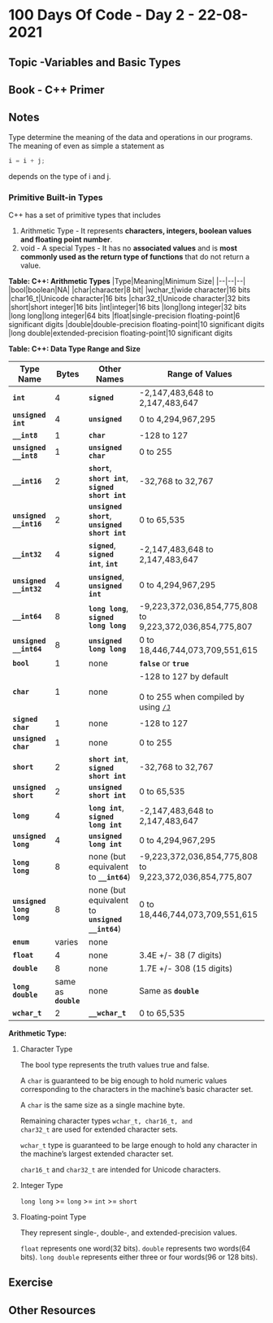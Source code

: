 # 100 Days Of Code - Day 2 - 22-08-2021
## Topic -Variables and Basic Types 
## Book - C++ Primer
## Notes

Type determine the meaning of the data and operations in our programs. The meaning of even as simple a statement as
```c++
i = i + j;
```
depends on the type of i and j. 

### Primitive Built-in Types
C++ has a set of primitive types that includes
1. Arithmetic Type - It represents **characters, integers, boolean values and floating point number**.
2. void - A special Types - It has no **associated values** and is **most commonly used as the return type of functions** that do not return a value.

**Table: C++: Arithmetic Types**
|Type|Meaning|Minimum Size|
|--|--|--|
|bool|boolean|NA|
|char|character|8 bit|
|wchar_t|wide character|16 bits
|char16_t|Unicode character|16 bits
|char32_t|Unicode character|32 bits
|short|short integer|16 bits
|int|integer|16 bits
|long|long integer|32 bits
|long long|long integer|64 bits
|float|single-precision floating-point|6 significant digits
|double|double-precision floating-point|10 significant digits
|long double|extended-precision floating-point|10 significant digits

**Table: C++: Data Type Range and Size**
<table>
<thead>
<tr>
<th>Type Name</th>
<th>Bytes</th>
<th>Other Names</th>
<th>Range of Values</th>
</tr>
</thead>
<tbody>
<tr>
<td><strong><code>int</code></strong></td>
<td>4</td>
<td><strong><code>signed</code></strong></td>
<td>-2,147,483,648 to 2,147,483,647</td>
</tr>
<tr>
<td><strong><code>unsigned int</code></strong></td>
<td>4</td>
<td><strong><code>unsigned</code></strong></td>
<td>0 to 4,294,967,295</td>
</tr>
<tr>
<td><strong><code>__int8</code></strong></td>
<td>1</td>
<td><strong><code>char</code></strong></td>
<td>-128 to 127</td>
</tr>
<tr>
<td><strong><code>unsigned __int8</code></strong></td>
<td>1</td>
<td><strong><code>unsigned char</code></strong></td>
<td>0 to 255</td>
</tr>
<tr>
<td><strong><code>__int16</code></strong></td>
<td>2</td>
<td><strong><code>short</code></strong>, <strong><code>short int</code></strong>, <strong><code>signed short int</code></strong></td>
<td>-32,768 to 32,767</td>
</tr>
<tr>
<td><strong><code>unsigned __int16</code></strong></td>
<td>2</td>
<td><strong><code>unsigned short</code></strong>, <strong><code>unsigned short int</code></strong></td>
<td>0 to 65,535</td>
</tr>
<tr>
<td><strong><code>__int32</code></strong></td>
<td>4</td>
<td><strong><code>signed</code></strong>, <strong><code>signed int</code></strong>, <strong><code>int</code></strong></td>
<td>-2,147,483,648 to 2,147,483,647</td>
</tr>
<tr>
<td><strong><code>unsigned __int32</code></strong></td>
<td>4</td>
<td><strong><code>unsigned</code></strong>, <strong><code>unsigned int</code></strong></td>
<td>0 to 4,294,967,295</td>
</tr>
<tr>
<td><strong><code>__int64</code></strong></td>
<td>8</td>
<td><strong><code>long long</code></strong>, <strong><code>signed long long</code></strong></td>
<td>-9,223,372,036,854,775,808 to 9,223,372,036,854,775,807</td>
</tr>
<tr>
<td><strong><code>unsigned __int64</code></strong></td>
<td>8</td>
<td><strong><code>unsigned long long</code></strong></td>
<td>0 to 18,446,744,073,709,551,615</td>
</tr>
<tr>
<td><strong><code>bool</code></strong></td>
<td>1</td>
<td>none</td>
<td><strong><code>false</code></strong> or <strong><code>true</code></strong></td>
</tr>
<tr>
<td><strong><code>char</code></strong></td>
<td>1</td>
<td>none</td>
<td>-128 to 127 by default<br><br> 0 to 255 when compiled by using <a href="../build/reference/j-default-char-type-is-unsigned?view=msvc-160" data-linktype="relative-path"><code>/J</code></a></td>
</tr>
<tr>
<td><strong><code>signed char</code></strong></td>
<td>1</td>
<td>none</td>
<td>-128 to 127</td>
</tr>
<tr>
<td><strong><code>unsigned char</code></strong></td>
<td>1</td>
<td>none</td>
<td>0 to 255</td>
</tr>
<tr>
<td><strong><code>short</code></strong></td>
<td>2</td>
<td><strong><code>short int</code></strong>, <strong><code>signed short int</code></strong></td>
<td>-32,768 to 32,767</td>
</tr>
<tr>
<td><strong><code>unsigned short</code></strong></td>
<td>2</td>
<td><strong><code>unsigned short int</code></strong></td>
<td>0 to 65,535</td>
</tr>
<tr>
<td><strong><code>long</code></strong></td>
<td>4</td>
<td><strong><code>long int</code></strong>, <strong><code>signed long int</code></strong></td>
<td>-2,147,483,648 to 2,147,483,647</td>
</tr>
<tr>
<td><strong><code>unsigned long</code></strong></td>
<td>4</td>
<td><strong><code>unsigned long int</code></strong></td>
<td>0 to 4,294,967,295</td>
</tr>
<tr>
<td><strong><code>long long</code></strong></td>
<td>8</td>
<td>none (but equivalent to <strong><code>__int64</code></strong>)</td>
<td>-9,223,372,036,854,775,808 to 9,223,372,036,854,775,807</td>
</tr>
<tr>
<td><strong><code>unsigned long long</code></strong></td>
<td>8</td>
<td>none (but equivalent to <strong><code>unsigned __int64</code></strong>)</td>
<td>0 to 18,446,744,073,709,551,615</td>
</tr>
<tr>
<td><strong><code>enum</code></strong></td>
<td>varies</td>
<td>none</td>
<td></td>
</tr>
<tr>
<td><strong><code>float</code></strong></td>
<td>4</td>
<td>none</td>
<td>3.4E +/- 38 (7 digits)</td>
</tr>
<tr>
<td><strong><code>double</code></strong></td>
<td>8</td>
<td>none</td>
<td>1.7E +/- 308 (15 digits)</td>
</tr>
<tr>
<td><strong><code>long double</code></strong></td>
<td>same as <strong><code>double</code></strong></td>
<td>none</td>
<td>Same as <strong><code>double</code></strong></td>
</tr>
<tr>
<td><strong><code>wchar_t</code></strong></td>
<td>2</td>
<td><strong><code>__wchar_t</code></strong></td>
<td>0 to 65,535</td>
</tr>
</tbody>
</table>

**Arithmetic Type:**
1. Character Type

    The bool type represents the truth values true and false.

    A <code>char</code> is guaranteed to be big enough to hold numeric values corresponding to the characters in the machine’s basic character set.

    A <code>char</code> is the same size as a single machine byte.

    Remaining character types <code>wchar_t, char16_t, and char32_t</code> are used for extended character sets.

    <code>wchar_t</code> type is guaranteed to be large enough to hold any character in the machine’s largest extended  character set.

    <code>char16_t</code> and <code>char32_t</code> are intended for Unicode characters.
1. Integer Type

    <code>long long</code> >= <code>long</code> >= <code>int</code> >= <code>short</code>
1. Floating-point Type

    They represent single-, double-, and extended-precision values.

    <code>float</code> represents one word(32 bits).
    <code>double</code> represents two words(64 bits).
    <code>long double</code> represents either three or four words(96 or 128 bits).


## Exercise
## Other Resources